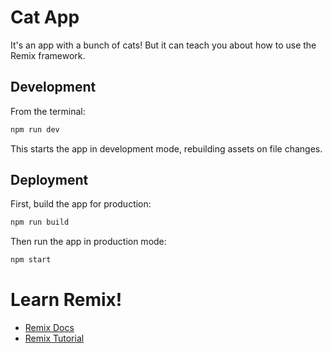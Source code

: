 # Cat App

It's an app with a bunch of cats! But it can teach you about how to use the Remix framework.

## Development

From the terminal:

```sh
npm run dev
```

This starts the app in development mode, rebuilding assets on file changes.

## Deployment

First, build the app for production:

```sh
npm run build
```

Then run the app in production mode:

```sh
npm start
```

# Learn Remix!

- [Remix Docs](https://remix.run/docs)
- [Remix Tutorial](https://remix.run/docs/en/main/start/tutorial)